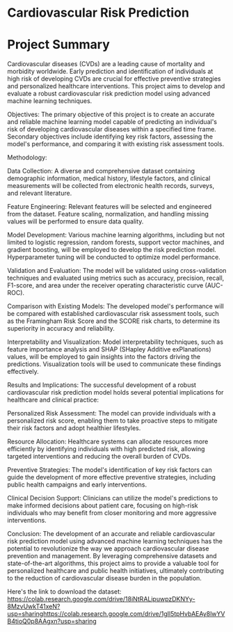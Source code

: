 
# Cardiovascular Risk Prediction

# Project Summary

Cardiovascular diseases (CVDs) are a leading cause of mortality and morbidity worldwide. Early prediction and identification of individuals at high risk of developing CVDs are crucial for effective preventive strategies and personalized healthcare interventions. This project aims to develop and evaluate a robust cardiovascular risk prediction model using advanced machine learning techniques.

Objectives: The primary objective of this project is to create an accurate and reliable machine learning model capable of predicting an individual's risk of developing cardiovascular diseases within a specified time frame. Secondary objectives include identifying key risk factors, assessing the model's performance, and comparing it with existing risk assessment tools.

Methodology:

Data Collection: A diverse and comprehensive dataset containing demographic information, medical history, lifestyle factors, and clinical measurements will be collected from electronic health records, surveys, and relevant literature.

Feature Engineering: Relevant features will be selected and engineered from the dataset. Feature scaling, normalization, and handling missing values will be performed to ensure data quality.

Model Development: Various machine learning algorithms, including but not limited to logistic regression, random forests, support vector machines, and gradient boosting, will be employed to develop the risk prediction model. Hyperparameter tuning will be conducted to optimize model performance.

Validation and Evaluation: The model will be validated using cross-validation techniques and evaluated using metrics such as accuracy, precision, recall, F1-score, and area under the receiver operating characteristic curve (AUC-ROC).

Comparison with Existing Models: The developed model's performance will be compared with established cardiovascular risk assessment tools, such as the Framingham Risk Score and the SCORE risk charts, to determine its superiority in accuracy and reliability.

Interpretability and Visualization: Model interpretability techniques, such as feature importance analysis and SHAP (SHapley Additive exPlanations) values, will be employed to gain insights into the factors driving the predictions. Visualization tools will be used to communicate these findings effectively.

Results and Implications: The successful development of a robust cardiovascular risk prediction model holds several potential implications for healthcare and clinical practice:

Personalized Risk Assessment: The model can provide individuals with a personalized risk score, enabling them to take proactive steps to mitigate their risk factors and adopt healthier lifestyles.

Resource Allocation: Healthcare systems can allocate resources more efficiently by identifying individuals with high predicted risk, allowing targeted interventions and reducing the overall burden of CVDs.

Preventive Strategies: The model's identification of key risk factors can guide the development of more effective preventive strategies, including public health campaigns and early interventions.

Clinical Decision Support: Clinicians can utilize the model's predictions to make informed decisions about patient care, focusing on high-risk individuals who may benefit from closer monitoring and more aggressive interventions.

Conclusion: The development of an accurate and reliable cardiovascular risk prediction model using advanced machine learning techniques has the potential to revolutionize the way we approach cardiovascular disease prevention and management. By leveraging comprehensive datasets and state-of-the-art algorithms, this project aims to provide a valuable tool for personalized healthcare and public health initiatives, ultimately contributing to the reduction of cardiovascular disease burden in the population.



Here's the link to download the dataset: https://colab.research.google.com/drive/18iNtRALipuwpzDKNYy-8MzvUwkT41xeN?usp=sharinghttps://colab.research.google.com/drive/1gIl5tpHvbAEAy8lwYVB4tioQ0p8AAgxn?usp=sharing
